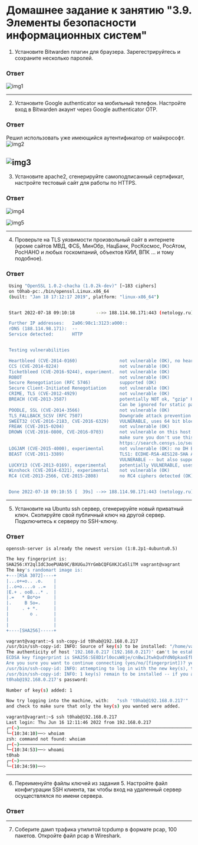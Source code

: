 # Домашнее задание к занятию "3.9. Элементы безопасности информационных систем"

1. Установите Bitwarden плагин для браузера. Зарегестрируйтесь и сохраните несколько паролей.
### Ответ
![img1](https://i.ibb.co/cvWzqKN/image.png)

---
2. Установите Google authenticator на мобильный телефон. Настройте вход в Bitwarden акаунт через Google authenticator OTP.
### Ответ
Решил использовать уже имеющийся аутентификатор от майкрософт. 
![img2](https://i.ibb.co/H47Hgtc/photo-2022-07-17-21-08-10.jpg)

![img3](https://i.ibb.co/ZY3Mxcx/2022-07-17-210552.png)
---
3. Установите apache2, сгенерируйте самоподписанный сертификат, настройте тестовый сайт для работы по HTTPS.
### Ответ
![img4](https://i.ibb.co/rkKRmyZ/image.png)

![img5](https://i.ibb.co/crLFRCC/image.png)

---
4. Проверьте на TLS уязвимости произвольный сайт в интернете (кроме сайтов МВД, ФСБ, МинОбр, НацБанк, РосКосмос, РосАтом, РосНАНО и любых госкомпаний, объектов КИИ, ВПК ... и тому подобное).
### Ответ
```bash
 Using "OpenSSL 1.0.2-chacha (1.0.2k-dev)" [~183 ciphers]
 on t0hab-pc:./bin/openssl.Linux.x86_64
 (built: "Jan 18 17:12:17 2019", platform: "linux-x86_64")


 Start 2022-07-18 09:10:18        -->> 188.114.98.171:443 (netology.ru) <<--

 Further IP addresses:   2a06:98c1:3123:a000:: 
 rDNS (188.114.98.171):  --
 Service detected:       HTTP


 Testing vulnerabilities 

 Heartbleed (CVE-2014-0160)                not vulnerable (OK), no heartbeat extension
 CCS (CVE-2014-0224)                       not vulnerable (OK)
 Ticketbleed (CVE-2016-9244), experiment.  not vulnerable (OK)
 ROBOT                                     not vulnerable (OK)
 Secure Renegotiation (RFC 5746)           supported (OK)
 Secure Client-Initiated Renegotiation     not vulnerable (OK)
 CRIME, TLS (CVE-2012-4929)                not vulnerable (OK)
 BREACH (CVE-2013-3587)                    potentially NOT ok, "gzip" HTTP compression detected. - only supplied "/" tested
                                           Can be ignored for static pages or if no secrets in the page
 POODLE, SSL (CVE-2014-3566)               not vulnerable (OK)
 TLS_FALLBACK_SCSV (RFC 7507)              Downgrade attack prevention supported (OK)
 SWEET32 (CVE-2016-2183, CVE-2016-6329)    VULNERABLE, uses 64 bit block ciphers
 FREAK (CVE-2015-0204)                     not vulnerable (OK)
 DROWN (CVE-2016-0800, CVE-2016-0703)      not vulnerable on this host and port (OK)
                                           make sure you don't use this certificate elsewhere with SSLv2 enabled services, see
                                           https://search.censys.io/search?resource=hosts&virtual_hosts=INCLUDE&q=A3C7D9A8D3805171D99EA61F5C80B8ADF49B93BA21EBB492D78512BA254E90A5
 LOGJAM (CVE-2015-4000), experimental      not vulnerable (OK): no DH EXPORT ciphers, no DH key detected with <= TLS 1.2
 BEAST (CVE-2011-3389)                     TLS1: ECDHE-RSA-AES128-SHA AES128-SHA ECDHE-RSA-AES256-SHA AES256-SHA DES-CBC3-SHA 
                                           VULNERABLE -- but also supports higher protocols  TLSv1.1 TLSv1.2 (likely mitigated)
 LUCKY13 (CVE-2013-0169), experimental     potentially VULNERABLE, uses cipher block chaining (CBC) ciphers with TLS. Check patches
 Winshock (CVE-2014-6321), experimental    not vulnerable (OK)
 RC4 (CVE-2013-2566, CVE-2015-2808)        no RC4 ciphers detected (OK)


 Done 2022-07-18 09:10:55 [  39s] -->> 188.114.98.171:443 (netology.ru) <<--
```

---
5. Установите на Ubuntu ssh сервер, сгенерируйте новый приватный ключ. Скопируйте свой публичный ключ на другой сервер. Подключитесь к серверу по SSH-ключу.
 ### Ответ
 `openssh-server is already the newest version (1:8.2p1-4ubuntu0.5)`
 
 ```bash
 The key fingerprint is:
SHA256:XY2qlIdC3oePUAb9C/BXUGuJYrGmbCQFGXKJCa5liTM vagrant@vagrant
The key's randomart image is:
+---[RSA 3072]----+
|...o+=o.. .o.    |
|..o+o....o ..=   |
|E.+ . ooB...* .  |
|.=   * Bo*o+     |
|.     B So=.     |
|     . + *.      |
|        o .      |
|                 |
|                 |
+----[SHA256]-----+
```
 ```bash
vagrant@vagrant:~$ ssh-copy-id t0hab@192.168.0.217
/usr/bin/ssh-copy-id: INFO: Source of key(s) to be installed: "/home/vagrant/.ssh/id_rsa.pub"
The authenticity of host '192.168.0.217 (192.168.0.217)' can't be established.
ECDSA key fingerprint is SHA256:SE8D1rl0ocuW8je/cnBwiJtwkQudYdN0pkaxEfb/SGE.
Are you sure you want to continue connecting (yes/no/[fingerprint])? yes
/usr/bin/ssh-copy-id: INFO: attempting to log in with the new key(s), to filter out any that are already installed
/usr/bin/ssh-copy-id: INFO: 1 key(s) remain to be installed -- if you are prompted now it is to install the new keys
t0hab@192.168.0.217's password:

Number of key(s) added: 1

Now try logging into the machine, with:   "ssh 't0hab@192.168.0.217'"
and check to make sure that only the key(s) you wanted were added.

vagrant@vagrant:~$ ssh t0hab@192.168.0.217
Last login: Thu Jun 16 12:11:46 2022 from 192.168.0.217
┌─(~)─────────────────────────────────────────────────────────────────────────────────────────────────────────────────────────────────────────────────────────────(t0hab@t0hab-pc:pts/1)─┐
└─(10:34:10)──> whoiam                                                                                                                                                      ──(Вт,июл19)─┘
zsh: command not found: whoiam
┌─(~)─────────────────────────────────────────────────────────────────────────────────────────────────────────────────────────────────────────────────────────────(t0hab@t0hab-pc:pts/1)─┐
└─(10:34:53)──> whoami                                                                                                                                                127 ↵ ──(Вт,июл19)─┘
t0hab
┌─(~)─────────────────────────────────────────────────────────────────────────────────────────────────────────────────────────────────────────────────────────────(t0hab@t0hab-pc:pts/1)─┐
└─(10:34:59)──>   
```
 ---
6. Переименуйте файлы ключей из задания 5. Настройте файл конфигурации SSH клиента, так чтобы вход на удаленный сервер осуществлялся по имени сервера.
### Ответ


---
7. Соберите дамп трафика утилитой tcpdump в формате pcap, 100 пакетов. Откройте файл pcap в Wireshark.
